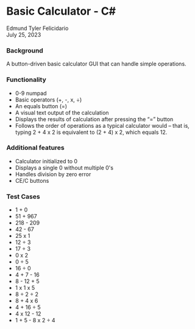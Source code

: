 # Basic Calculator - C#
Edmund Tyler Felicidario  
July 25, 2023

### Background
A button-driven basic calculator GUI that can handle simple operations.

### Functionality
- 0-9 numpad
- Basic operators (+, -, x, ÷)
- An equals button (=)
- A visual text output of the calculation
- Displays the results of calculation after pressing the “=” button
- Follows the order of operations as a typical calculator would – that is, typing 2 + 4 x 2 is equivalent to (2 + 4) x 2, which equals 12.

### Additional features
- Calculator initialized to 0
- Displays a single 0 without multiple 0's
- Handles division by zero error
- CE/C buttons

### Test Cases
- 1 + 0
- 51 + 967
- 218 - 209
- 42 - 67
- 25 x 1
- 12 ÷ 3
- 17 ÷ 3
- 0 x 2
- 0 ÷ 5
- 16 ÷ 0
- 4 + 7 - 16
- 8 - 12 + 5
- 1 x 1 x 5
- 8 ÷ 2 ÷ 2
- 8 + 4 x 6
- 4 + 16 ÷ 5
- 4 x 12 - 12
- 1 + 5 - 8 x 2 ÷ 4